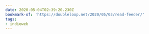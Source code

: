 ```yaml
---
date: 2020-05-04T02:39:20.230Z
bookmark-of: 'https://doubleloop.net/2020/05/03/read-feeder/'
tags:
- indieweb
---
```


